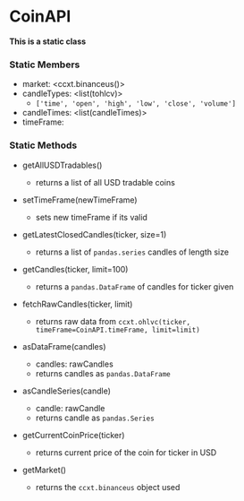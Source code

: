 <!--
    File: CoinApi.md
    Creator: Ernest M Duckworth IV
    Created: Tuesday Apr 19 2022 at 01:05:46 PM
    For: CryptoBot
    Description: Design doc for CoinAPI
--->
# CoinAPI

**This is a static class**

### Static Members

- market: <ccxt.binanceus()>
- candleTypes: <list(tohlcv)>
  - `['time', 'open', 'high', 'low', 'close', 'volume']`
- candleTimes: <list(candleTimes)>
- timeFrame: <candleTime>

### Static Methods

- getAllUSDTradables()
  - returns a list of all USD tradable coins

- setTimeFrame(newTimeFrame)
  - sets new timeFrame if its valid

- getLatestClosedCandles(ticker, size=1)
  - returns a list of `pandas.series` candles of length size

- getCandles(ticker, limit=100)
  - returns a `pandas.DataFrame` of candles for ticker given

- fetchRawCandles(ticker, limit)
   - returns raw data from `ccxt.ohlvc(ticker, timeFrame=CoinAPI.timeFrame, limit=limit)`

- asDataFrame(candles)
   - candles: rawCandles 
   - returns candles as `pandas.DataFrame`

- asCandleSeries(candle)
   - candle: rawCandle
   - returns candle as `pandas.Series`

- getCurrentCoinPrice(ticker)
  - returns current price of the coin for ticker in USD

- getMarket()
  - returns the `ccxt.binanceus` object used
  